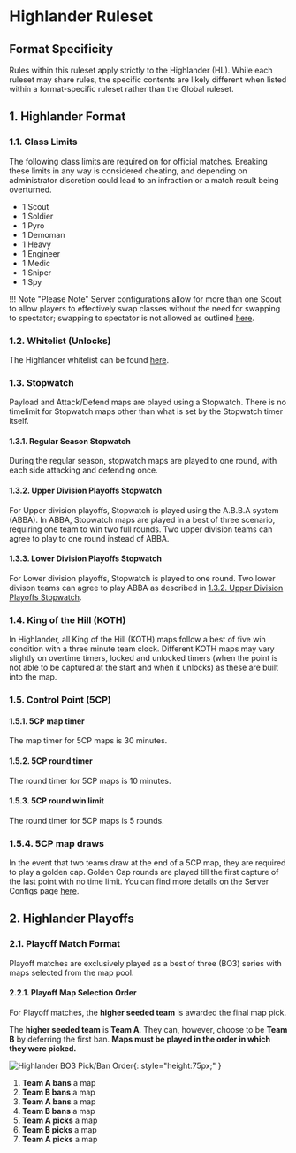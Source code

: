 # Highlander Ruleset

## Format Specificity
Rules within this ruleset apply strictly to the Highlander (HL). While each ruleset may share rules, the specific contents are likely different when listed within a format-specific ruleset rather than the Global ruleset.

## 1. Highlander Format
### 1.1. Class Limits
The following class limits are required on for official matches. Breaking these limits in any way is considered cheating, and depending on administrator discretion could lead to an infraction or a match result being overturned.

- 1 Scout
- 1 Soldier
- 1 Pyro
- 1 Demoman
- 1 Heavy
- 1 Engineer
- 1 Medic
- 1 Sniper
- 1 Spy

!!! Note "Please Note"
    Server configurations allow for more than one Scout to allow players to effectively swap classes without the need for swapping to spectator; swapping to spectator is not allowed as outlined [here](/rules/global/#86-spectators).

### 1.2. Whitelist (Unlocks)
The Highlander whitelist can be found [here](https://whitelist.tf/ozfortress_hl).

### 1.3. Stopwatch
Payload and Attack/Defend maps are played using a Stopwatch. There is no timelimit for Stopwatch maps other than what is set by the Stopwatch timer itself.

#### 1.3.1. Regular Season Stopwatch
During the regular season, stopwatch maps are played to one round, with each side attacking and defending once. 

#### 1.3.2. Upper Division Playoffs Stopwatch
For Upper division playoffs, Stopwatch is played using the A.B.B.A system (ABBA). In ABBA, Stopwatch maps are played in a best of three scenario, requiring one team to win two full rounds. Two upper division teams can agree to play to one round instead of ABBA.

#### 1.3.3. Lower Division Playoffs Stopwatch
For Lower division playoffs, Stopwatch is played to one round. Two lower divison teams can agree to play ABBA as described in [1.3.2. Upper Division Playoffs Stopwatch]().

### 1.4. King of the Hill (KOTH)
In Highlander, all King of the Hill (KOTH) maps follow a best of five win condition with a three minute team clock. Different KOTH maps may vary slightly on overtime timers, locked and unlocked timers (when the point is not able to be captured at the start and when it unlocks) as these are built into the map.

### 1.5. Control Point (5CP)
#### 1.5.1. 5CP map timer
The map timer for 5CP maps is 30 minutes. 

#### 1.5.2. 5CP round timer
The round timer for 5CP maps is 10 minutes.

#### 1.5.3. 5CP round win limit
The round timer for 5CP maps is 5 rounds.

### 1.5.4. 5CP map draws
In the event that two teams draw at the end of a 5CP map, they are required to play a golden cap. Golden Cap rounds are played till the first capture of the last point with no time limit. You can find more details on the Server Configs page [here](/info/server_configs/#golden-cap).

## 2. Highlander Playoffs
### 2.1. Playoff Match Format
Playoff matches are exclusively played as a best of three (BO3) series with maps selected from the map pool.

#### 2.2.1. Playoff Map Selection Order
For Playoff matches, the **higher seeded team** is awarded the final map pick.

The **higher seeded team** is **Team A**. They can, however, choose to be **Team B** by deferring the first ban. **Maps must be played in the order in which they were picked.**

![Highlander BO3 Pick/Ban Order](https://i.ibb.co/GFHzNDT/hlbo3.png){: style="height:75px;" }

1. **Team A bans** a map
2. **Team B bans** a map
3. **Team A bans** a map
4. **Team B bans** a map
5. **Team A picks** a map
6. **Team B picks** a map
7. **Team A picks** a map
